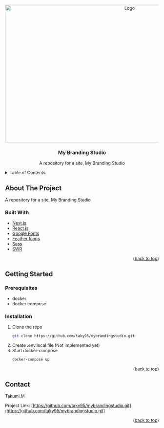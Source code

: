 <!-- PROJECT LOGO -->
<br />
<div align="center">
  <a href="https://github.com/taky95/mybrandingstudio">
    <img src="public/logo.png" alt="Logo" width="800" height="450">
  </a>

<h3 align="center">My Branding Studio</h3>

  <p align="center">
    A repository for a site, My Branding Studio
  </p>
</div>



<!-- TABLE OF CONTENTS -->
<details>
  <summary>Table of Contents</summary>
  <ol>
    <li>
      <a href="#about-the-project">About The Project</a>
      <ul>
        <li><a href="#built-with">Built With</a></li>
      </ul>
    </li>
    <li><a href="#contact">Contact</a></li>
  </ol>
</details>



<!-- ABOUT THE PROJECT -->
## About The Project
<p>A repository for a site, My Branding Studio</p>

### Built With

* [Next.js](https://nextjs.org/)
* [React.js](https://reactjs.org/)
* [Google Fonts](https://fonts.google.com/)
* [Feather Icons](https://feathericons.com/)
* [Sass](https://sass-lang.com/)
* [SWR](https://swr.vercel.app/)

<p align="right">(<a href="#top">back to top</a>)</p>



<!-- GETTING STARTED -->
## Getting Started

### Prerequisites

* docker
* docker compose

### Installation

1. Clone the repo
   ```sh
   git clone https://github.com/taky95/mybrandingstudio.git
   ```
3. Create .env.local file (Not implemented yet)
2. Start docker-compose
   ```sh
   docker-compose up
   ```
   
<p align="right">(<a href="#top">back to top</a>)</p>

<!-- CONTACT -->
## Contact

Takumi.M 

Project Link: [https://github.com/taky95/mybrandingstudio.git](https://github.com/taky95/mybrandingstudio.git)

<p align="right">(<a href="#top">back to top</a>)</p>
